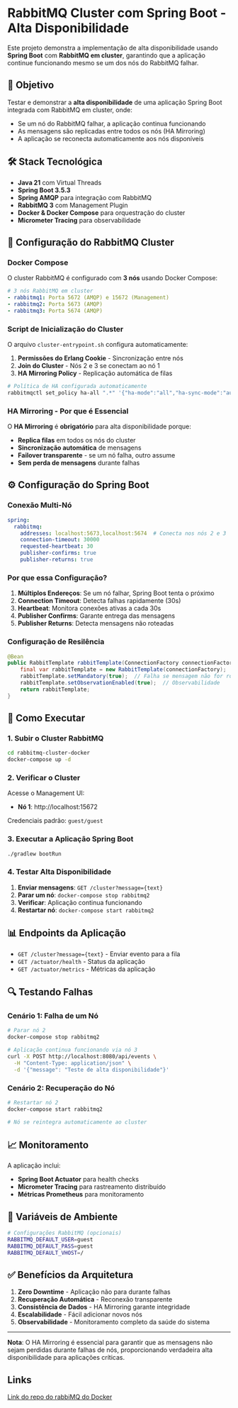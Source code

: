 # RabbitMQ Cluster com Spring Boot - Alta Disponibilidade

Este projeto demonstra a implementação de alta disponibilidade usando **Spring Boot** com **RabbitMQ em cluster**, garantindo que a aplicação continue funcionando mesmo se um dos nós do RabbitMQ falhar.

## 🎯 Objetivo

Testar e demonstrar a **alta disponibilidade** de uma aplicação Spring Boot integrada com RabbitMQ em cluster, onde:
- Se um nó do RabbitMQ falhar, a aplicação continua funcionando
- As mensagens são replicadas entre todos os nós (HA Mirroring)
- A aplicação se reconecta automaticamente aos nós disponíveis

## 🛠️ Stack Tecnológica

- **Java 21** com Virtual Threads
- **Spring Boot 3.5.3**
- **Spring AMQP** para integração com RabbitMQ
- **RabbitMQ 3** com Management Plugin
- **Docker & Docker Compose** para orquestração do cluster
- **Micrometer Tracing** para observabilidade

## 🐰 Configuração do RabbitMQ Cluster

### Docker Compose

O cluster RabbitMQ é configurado com **3 nós** usando Docker Compose:

```yaml
# 3 nós RabbitMQ em cluster
- rabbitmq1: Porta 5672 (AMQP) e 15672 (Management)
- rabbitmq2: Porta 5673 (AMQP) 
- rabbitmq3: Porta 5674 (AMQP)
```

### Script de Inicialização do Cluster

O arquivo `cluster-entrypoint.sh` configura automaticamente:

1. **Permissões do Erlang Cookie** - Sincronização entre nós
2. **Join do Cluster** - Nós 2 e 3 se conectam ao nó 1
3. **HA Mirroring Policy** - Replicação automática de filas

```bash
# Política de HA configurada automaticamente
rabbitmqctl set_policy ha-all ".*" '{"ha-mode":"all","ha-sync-mode":"automatic"}'
```

### HA Mirroring - Por que é Essencial

O **HA Mirroring** é **obrigatório** para alta disponibilidade porque:

- **Replica filas** em todos os nós do cluster
- **Sincronização automática** de mensagens
- **Failover transparente** - se um nó falha, outro assume
- **Sem perda de mensagens** durante falhas

## ⚙️ Configuração do Spring Boot

### Conexão Multi-Nó

```yaml
spring:
  rabbitmq:
    addresses: localhost:5673,localhost:5674  # Conecta nos nós 2 e 3
    connection-timeout: 30000
    requested-heartbeat: 30
    publisher-confirms: true
    publisher-returns: true
```

### Por que essa Configuração?

1. **Múltiplos Endereços**: Se um nó falhar, Spring Boot tenta o próximo
2. **Connection Timeout**: Detecta falhas rapidamente (30s)
3. **Heartbeat**: Monitora conexões ativas a cada 30s
4. **Publisher Confirms**: Garante entrega das mensagens
5. **Publisher Returns**: Detecta mensagens não roteadas

### Configuração de Resilência

```java
@Bean
public RabbitTemplate rabbitTemplate(ConnectionFactory connectionFactory) {
    final var rabbitTemplate = new RabbitTemplate(connectionFactory);
    rabbitTemplate.setMandatory(true);  // Falha se mensagem não for roteada
    rabbitTemplate.setObservationEnabled(true);  // Observabilidade
    return rabbitTemplate;
}
```

## 🚀 Como Executar

### 1. Subir o Cluster RabbitMQ

```bash
cd rabbitmq-cluster-docker
docker-compose up -d
```

### 2. Verificar o Cluster

Acesse o Management UI:
- **Nó 1**: http://localhost:15672

Credenciais padrão: `guest/guest`

### 3. Executar a Aplicação Spring Boot

```bash
./gradlew bootRun
```

### 4. Testar Alta Disponibilidade

1. **Enviar mensagens**: `GET /cluster?message={text}`
2. **Parar um nó**: `docker-compose stop rabbitmq2`
3. **Verificar**: Aplicação continua funcionando
4. **Restartar nó**: `docker-compose start rabbitmq2`

## 📊 Endpoints da Aplicação

- `GET /cluster?message={text}` - Enviar evento para a fila
- `GET /actuator/health` - Status da aplicação
- `GET /actuator/metrics` - Métricas da aplicação

## 🔍 Testando Falhas

### Cenário 1: Falha de um Nó
```bash
# Parar nó 2
docker-compose stop rabbitmq2

# Aplicação continua funcionando via nó 3
curl -X POST http://localhost:8080/api/events \
  -H "Content-Type: application/json" \
  -d '{"message": "Teste de alta disponibilidade"}'
```

### Cenário 2: Recuperação do Nó
```bash
# Restartar nó 2
docker-compose start rabbitmq2

# Nó se reintegra automaticamente ao cluster
```

## 📈 Monitoramento

A aplicação inclui:
- **Spring Boot Actuator** para health checks
- **Micrometer Tracing** para rastreamento distribuído
- **Métricas Prometheus** para monitoramento

## 🔧 Variáveis de Ambiente

```bash
# Configurações RabbitMQ (opcionais)
RABBITMQ_DEFAULT_USER=guest
RABBITMQ_DEFAULT_PASS=guest
RABBITMQ_DEFAULT_VHOST=/
```

## ✅ Benefícios da Arquitetura

1. **Zero Downtime** - Aplicação não para durante falhas
2. **Recuperação Automática** - Reconexão transparente
3. **Consistência de Dados** - HA Mirroring garante integridade
4. **Escalabilidade** - Fácil adicionar novos nós
5. **Observabilidade** - Monitoramento completo da saúde do sistema

---

**Nota**: O HA Mirroring é essencial para garantir que as mensagens não sejam perdidas durante falhas de nós, proporcionando verdadeira alta disponibilidade para aplicações críticas.

## Links

[Link do repo do rabbiMQ do Docker](https://github.com/serkodev/rabbitmq-cluster-docker)